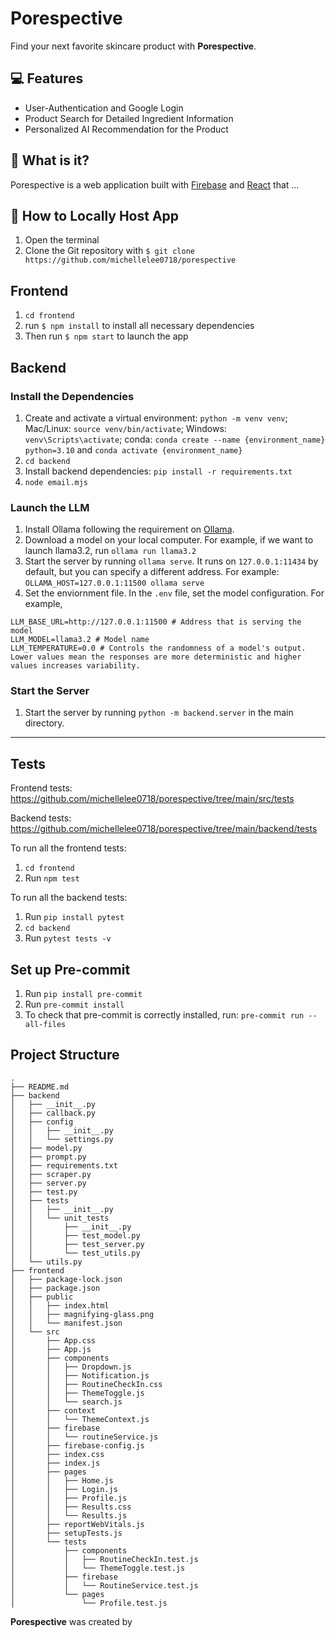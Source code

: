 # Porespective

Find your next favorite skincare product with **Porespective**.

## 💻 Features

- User-Authentication and Google Login
- Product Search for Detailed Ingredient Information
- Personalized AI Recommendation for the Product

## 💫 What is it?

Porespective is a web application built with
[Firebase](https://firebase.google.com/) and [React](https://reactjs.org/) that ...

## 🧳 How to Locally Host App

1. Open the terminal
2. Clone the Git repository with `$ git clone https://github.com/michellelee0718/porespective`

## Frontend

1. `cd frontend`
2. run `$ npm install` to install all necessary dependencies
3. Then run `$ npm start` to launch the app

## Backend

### Install the Dependencies

1. Create and activate a virtual environment: `python -m venv venv`; Mac/Linux: `source venv/bin/activate`; Windows: `venv\Scripts\activate`; conda: `conda create --name {environment_name} python=3.10` and `conda activate {environment_name}`
2. `cd backend`
3. Install backend dependencies: `pip install -r requirements.txt`
4. `node email.mjs`

### Launch the LLM

1. Install Ollama following the requirement on [Ollama](https://github.com/ollama/ollama).
2. Download a model on your local computer. For example, if we want to launch llama3.2,
   run `ollama run llama3.2`
3. Start the server by running `ollama serve`. It runs on `127.0.0.1:11434` by default,
   but you can specify a different address. For example:
   `OLLAMA_HOST=127.0.0.1:11500 ollama serve`
4. Set the enviornment file. In the `.env` file, set the model configuration. For example,

```
LLM_BASE_URL=http://127.0.0.1:11500 # Address that is serving the model
LLM_MODEL=llama3.2 # Model name
LLM_TEMPERATURE=0.0 # Controls the randomness of a model's output. Lower values mean the responses are more deterministic and higher values increases variability.
```

### Start the Server

1. Start the server by running `python -m backend.server` in the main directory.

---

## Tests

Frontend tests:
https://github.com/michellelee0718/porespective/tree/main/src/tests

Backend tests:
https://github.com/michellelee0718/porespective/tree/main/backend/tests

To run all the frontend tests:

1. `cd frontend`
2. Run `npm test`

To run all the backend tests:

1. Run `pip install pytest`
2. `cd backend`
3. Run `pytest tests -v`

## Set up Pre-commit

1. Run `pip install pre-commit`
2. Run `pre-commit install`
3. To check that pre-commit is correctly installed, run: `pre-commit run --all-files`

## Project Structure

```
.
├── README.md
├── backend
│   ├── __init__.py
│   ├── callback.py
│   ├── config
│   │   ├── __init__.py
│   │   └── settings.py
│   ├── model.py
│   ├── prompt.py
│   ├── requirements.txt
│   ├── scraper.py
│   ├── server.py
│   ├── test.py
│   ├── tests
│   │   ├── __init__.py
│   │   └── unit_tests
│   │       ├── __init__.py
│   │       ├── test_model.py
│   │       ├── test_server.py
│   │       └── test_utils.py
│   └── utils.py
├── frontend
│   ├── package-lock.json
│   ├── package.json
│   ├── public
│   │   ├── index.html
│   │   ├── magnifying-glass.png
│   │   └── manifest.json
│   └── src
│       ├── App.css
│       ├── App.js
│       ├── components
│       │   ├── Dropdown.js
│       │   ├── Notification.js
│       │   ├── RoutineCheckIn.css
│       │   ├── ThemeToggle.js
│       │   └── search.js
│       ├── context
│       │   └── ThemeContext.js
│       ├── firebase
│       │   └── routineService.js
│       ├── firebase-config.js
│       ├── index.css
│       ├── index.js
│       ├── pages
│       │   ├── Home.js
│       │   ├── Login.js
│       │   ├── Profile.js
│       │   ├── Results.css
│       │   └── Results.js
│       ├── reportWebVitals.js
│       ├── setupTests.js
│       └── tests
│           ├── components
│           │   ├── RoutineCheckIn.test.js
│           │   └── ThemeToggle.test.js
│           ├── firebase
│           │   └── RoutineService.test.js
│           └── pages
│               └── Profile.test.js
```

**Porespective** was created by
